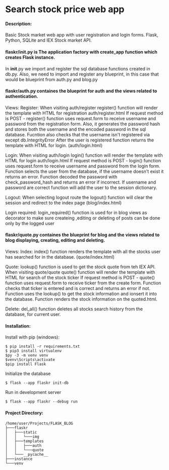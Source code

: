 # Search stock price web app
#### Description:
Basic Stock market web app with user registration and login forms.
Flask, Python, SQLite and IEX Stock market API.

#### flaskr/__init__.py is The application factory with create_app function which creates Flask instance.
In __init__.py we import and register the sql database functions created in db.py. 
Also, we need to import and register any blueprint, in this case that would be blueprint from
auth.py and blog.py

#### flaskr/auth.py containes the blueprint for auth and the views related to authentication.
Views:
Register:
When visiting auth/register register() function will render the template with HTML for registration auth/register.html
If request method is POST -
register() function uses request.form to receive username and password from the registration form.
Also, it generates the password hash and stores both the username and the encoded password in the sql database.
Fucntion also checks that the username isn't registered via except db.IntegrityError
After the user is registered function returns the template with HTML for login. (auth/login.html)

Login:
When visiting auth/login login() function will render the template with HTML for login auth/login.html
If request method is POST -
login() function uses request.form to receive username and password from the login form.
Function selects the user from the database, if the username doesn't exist it returns an error.
Function decoded the password with check_password_hash and returns an error if incorrect.
If username and password are correct function will add the user to the session dictionary.

Logout:
When selecting logout route the logout() function will clear the session and redirect to the index page (blog/index.html)

Login required:
login_required() function is used for in blog views as decorator to make sure createing ,editing or deleting of posts
can be done only by the logged user


#### flaskr/quote.py containes the blueprint for blog and the views related to blog displaying, creating, editing and deleting.
Views:
Index:
index() function renders the template with all the stocks user has searched for in the database. (quote/index.html)

Quote:
lookup() function is used to get the stock quote from teh IEX API. 
When visiting quote/quote quote() function will render the template with HTML for search of the stock ticker
If request method is POST -
quote() function uses request.form to receive ticker from the create form.
Function checks that ticker is entered and is correct and returns an error if not. Function uses the lookup() to get the stock information and
ionsert it into the database. Function renders the stock information on the quoted.html.


Delete:
del_all() function deletes all stocks search history from the database, for current user.

#### Installation:
Install with pip (windows):
```
$ pip install -r requirements.txt
$ pip3 install virtualenv
$py -3 -m venv venv
$venv\Scripts\activate
$pip install Flask
```

Initialize the database
```
$ flask --app flaskr init-db
```

Run in development server
```
$ flask --app flaskr --debug run
```

#### Project Directory:
```
/home/user/Projects/FLASK_BLOG
├───flaskr
│   ├───static
│   │   └───img
│   ├───templates
│   │   ├───auth
│   │   └───quote
│   └───__pycache__
├───instance
└───venv
```